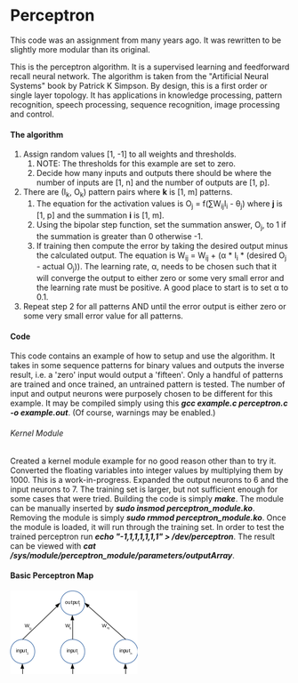 # Perceptron

This code was an assignment from many years ago. It was rewritten to be slightly more modular than its original.

This is the perceptron algorithm. It is a supervised learning and feedforward recall neural network. The algorithm is taken from the "Artificial Neural Systems" book by Patrick K Simpson. By design, this is a first order or single layer topology. It has applications in knowledge processing, pattern recognition, speech processing, sequence recognition, image processing and control.

#### The algorithm

1. Assign random values [1, -1] to all weights and thresholds.
    1. NOTE: The thresholds for this example are set to zero.
    2. Decide how many inputs and outputs there should be where the number of inputs are [1, n] and the number of outputs are [1, p].
2. There are (I<sub>k</sub>, O<sub>k</sub>) pattern pairs where **k** is [1, m] patterns.
    1. The equation for the activation values is O<sub>j</sub> = f(∑W<sub>ij</sub>I<sub>i</sub> - θ<sub>j</sub>) where **j** is [1, p] and the summation **i** is [1, m].
    2. Using the bipolar step function, set the summation answer, O<sub>j</sub>, to 1 if the summation is greater than 0 otherwise -1.
    3. If training then compute the error by taking the desired output minus the calculated output. The equation is W<sub>ij</sub> = W<sub>ij</sub> + (α * I<sub>i</sub> * (desired O<sub>j</sub> - actual O<sub>j</sub>)). The learning rate, α, needs to be chosen such that it will converge the output to either zero or some very small error and the learning rate must be positive. A good place to start is to set α to 0.1.
3. Repeat step 2 for all patterns AND until the error output is either zero or some very small error value for all patterns.

#### Code

This code contains an example of how to setup and use the algorithm. It takes in some sequence patterns for binary values and outputs the inverse result, i.e. a 'zero' input would output a 'fifteen'. Only a handful of patterns are trained and once trained,  an untrained pattern is tested. The number of input and output neurons were purposely chosen to be different for this example. It may be compiled simply using this **<i>gcc example.c perceptron.c -o example.out</i>**. (Of course, warnings may be enabled.)

###### Kernel Module
Created a kernel module example for no good reason other than to try it. Converted the floating variables into integer values by multiplying them by 1000.  This is a work-in-progress. Expanded the output neurons to 6 and the input neurons to 7. The training set is larger, but not sufficient enough for some cases that were tried. Building the code is simply **<i>make</i>**. The module can be manually inserted by **<i>sudo insmod perceptron_module.ko</i>**. Removing the module is simply **<i>sudo rmmod perceptron_module.ko</i>**. Once the module is loaded, it will run through the training set. In order to test the trained perceptron run **<i>echo "-1,1,1,1,1,1,1" > /dev/perceptron</i>**. The result can be viewed with **<i>cat /sys/module/perceptron_module/parameters/outputArray</i>**.

#### Basic Perceptron Map

![alt text](./basic_perceptron.gif)
